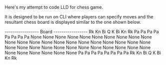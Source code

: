Here's my attempt to code LLD for chess game.

It is designed to be run on CLI where players can specify moves and the resultant chess board is displayed similar to the one shown below.

----------------- Board -----------------
Rk      Kn      Bi      Q       K       Bi      Kn      Rk
Pa      Pa      Pa      Pa      Pa      Pa      Pa      Pa
None    None    None    None    None    None    None    None
None    None    None    None    None    None    None    None
None    None    None    None    None    None    None    None
None    None    None    None    None    None    None    None
None    None    None    None    None    None    None    None
Pa      Pa      Pa      Pa      Pa      Pa      Pa      Pa
Rk      Kn      Bi      Q       K       Bi      Kn      Rk
